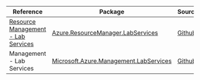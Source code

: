 | Reference | Package | Source |
|---|---|---|
|[Resource Management - Lab Services](resourcemanager.labservices-readme.md)|[Azure.ResourceManager.LabServices](https://www.nuget.org/packages/Azure.ResourceManager.LabServices)|[Github](https://github.com/Azure/azure-sdk-for-net/blob/main/sdk/labservices/Azure.ResourceManager.LabServices)|
|Management - Lab Services|[Microsoft.Azure.Management.LabServices](https://www.nuget.org/packages/Microsoft.Azure.Management.LabServices)|[Github](https://github.com/Azure/azure-sdk-for-net)|
